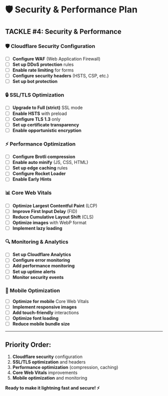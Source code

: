 # 🛡️ Security & Performance Plan

## **TACKLE #4: Security & Performance**

### **🛡️ Cloudflare Security Configuration**
- [ ] **Configure WAF** (Web Application Firewall)
- [ ] **Set up DDoS protection** rules
- [ ] **Enable rate limiting** for forms
- [ ] **Configure security headers** (HSTS, CSP, etc.)
- [ ] **Set up bot protection**

### **🔒 SSL/TLS Optimization**
- [ ] **Upgrade to Full (strict)** SSL mode
- [ ] **Enable HSTS** with preload
- [ ] **Configure TLS 1.3** only
- [ ] **Set up certificate transparency**
- [ ] **Enable opportunistic encryption**

### **⚡ Performance Optimization**
- [ ] **Configure Brotli compression**
- [ ] **Enable auto minify** (JS, CSS, HTML)
- [ ] **Set up edge caching** rules
- [ ] **Configure Rocket Loader**
- [ ] **Enable Early Hints**

### **📊 Core Web Vitals**
- [ ] **Optimize Largest Contentful Paint** (LCP)
- [ ] **Improve First Input Delay** (FID)
- [ ] **Reduce Cumulative Layout Shift** (CLS)
- [ ] **Optimize images** with WebP format
- [ ] **Implement lazy loading**

### **🔍 Monitoring & Analytics**
- [ ] **Set up Cloudflare Analytics**
- [ ] **Configure error monitoring**
- [ ] **Add performance monitoring**
- [ ] **Set up uptime alerts**
- [ ] **Monitor security events**

### **📱 Mobile Optimization**
- [ ] **Optimize for mobile** Core Web Vitals
- [ ] **Implement responsive images**
- [ ] **Add touch-friendly** interactions
- [ ] **Optimize font loading**
- [ ] **Reduce mobile bundle size**

---

## **Priority Order:**
1. **Cloudflare security** configuration
2. **SSL/TLS optimization** and headers
3. **Performance optimization** (compression, caching)
4. **Core Web Vitals** improvements
5. **Mobile optimization** and monitoring

**Ready to make it lightning fast and secure! ⚡**
